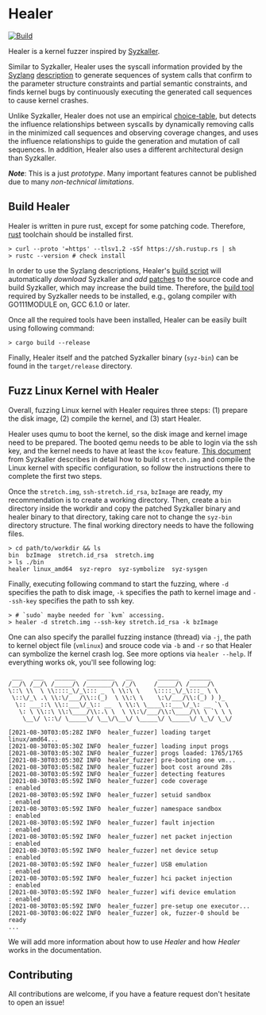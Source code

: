 # Healer
[![Build](https://github.com/SunHao-0/healer/workflows/Build/badge.svg?branch=master)](https://github.com/SunHao-0/healer/actions?query=workflow%3ABuild) 

Healer is a kernel fuzzer inspired by [Syzkaller](https://github.com/google/syzkaller).

Similar to Syzkaller, Healer uses the syscall information provided by the [Syzlang](https://github.com/google/syzkaller/blob/master/docs/syscall_descriptions.md) [description](https://github.com/google/syzkaller/tree/master/sys/linux) to generate sequences of system calls that confirm to the parameter structure constraints and partial semantic constraints, and finds kernel bugs by continuously executing the generated call sequences to cause kernel crashes.

Unlike Syzkaller, Healer does not use an empirical [choice-table](https://github.com/google/syzkaller/blob/master/prog/prio.go), but detects the influence relationships between syscalls by dynamically removing calls in the minimized call sequences and observing coverage changes, and uses the influence relationships to guide the generation and mutation of call sequences. In addition, Healer also uses a different architectural design than Syzkaller.


**_Note_**: This is a just _prototype_. Many important features cannot be published due to many *non-technical limitations*.

## Build Healer

Healer is written in pure rust, except for some patching code. Therefore, [rust](https://www.rust-lang.org/) toolchain should be installed first.

``` shell 
> curl --proto '=https' --tlsv1.2 -sSf https://sh.rustup.rs | sh
> rustc --version # check install
```

In order to use the Syzlang descriptions, Healer's [build script](https://github.com/SunHao-0/healer/tree/main/syz_wrapper/build.rs) will automatically *download* Syzkaller and *add* [patches](https://github.com/SunHao-0/healer/tree/main/syz_wrapper/patches) to the source code and build Syzkaller, which may increase the build time. Therefore, the [build tool](https://github.com/google/syzkaller/blob/master/docs/linux/setup.md) required by Syzkaller needs to be installed, e.g., golang compiler with GO111MODULE on, GCC 6.1.0 or later.

Once all the required tools have been installed, Healer can be easily built using following command:

``` shell
> cargo build --release
```

Finally, Healer itself and the patched Syzkaller binary (`syz-bin`) can be found in the `target/release` directory.

## Fuzz Linux Kernel with Healer

Overall, fuzzing Linux kernel with Healer requires three steps: (1) prepare the disk image, (2) compile the kernel, and (3) start Healer. 

Healer uses qumu to boot the kernel, so the disk image and kernel image need to be prepared. The booted qemu needs to be able to login via the ssh key, and the kernel needs to have at least the `kcov` feature. [This document](https://github.com/google/syzkaller/blob/master/docs/linux/setup_ubuntu-host_qemu-vm_x86-64-kernel.md) from Syzkaller describes in detail how to build `stretch.img` and compile the Linux kernel with specific configuration, so follow the instructions there to complete the first two steps.

Once the `stretch.img`, `ssh-stretch.id_rsa`, `bzImage` are ready, my recommendation is to create a working directory. Then, create a `bin` directory inside the workdir and copy the patched Syzkaller binary and healer binary to that directory, taking care not to change the `syz-bin` directory structure. The final working directory needs to have the following files.

```
> cd path/to/workdir && ls 
bin  bzImage  stretch.id_rsa  stretch.img
> ls ./bin
healer linux_amd64  syz-repro  syz-symbolize  syz-sysgen
```

Finally, executing following command to start the fuzzing, where `-d` specifies the path to disk image, `-k` specifies the path to kernel image and `--ssh-key` specifies the path to ssh key.

```
> # `sudo` maybe needed for `kvm` accessing. 
> healer -d stretch.img --ssh-key stretch.id_rsa -k bzImage
```

One can also specify the parallel fuzzing instance (thread) via `-j`, the path to kernel object file (`vmlinux`) and srouce code via `-b` and `-r` so that Healer can symbolize the kernel crash log. See more options via `healer --help`.
If everything works ok, you'll see following log:
``` 
 ___   ___   ______   ________   __       ______   ______
/__/\ /__/\ /_____/\ /_______/\ /_/\     /_____/\ /_____/\
\::\ \\  \ \\::::_\/_\::: _  \ \\:\ \    \::::_\/_\:::_ \ \
 \::\/_\ .\ \\:\/___/\\::(_)  \ \\:\ \    \:\/___/\\:(_) ) )_
  \:: ___::\ \\::___\/_\:: __  \ \\:\ \____\::___\/_\: __ `\ \
   \: \ \\::\ \\:\____/\\:.\ \  \ \\:\/___/\\:\____/\\ \ `\ \ \
    \__\/ \::\/ \_____\/ \__\/\__\/ \_____\/ \_____\/ \_\/ \_\/

[2021-08-30T03:05:28Z INFO  healer_fuzzer] loading target linux/amd64...
[2021-08-30T03:05:30Z INFO  healer_fuzzer] loading input progs
[2021-08-30T03:05:30Z INFO  healer_fuzzer] progs loaded: 1765/1765
[2021-08-30T03:05:30Z INFO  healer_fuzzer] pre-booting one vm...
[2021-08-30T03:05:58Z INFO  healer_fuzzer] boot cost around 28s
[2021-08-30T03:05:59Z INFO  healer_fuzzer] detecting features
[2021-08-30T03:05:59Z INFO  healer_fuzzer] code coverage               : enabled
[2021-08-30T03:05:59Z INFO  healer_fuzzer] setuid sandbox              : enabled
[2021-08-30T03:05:59Z INFO  healer_fuzzer] namespace sandbox           : enabled
[2021-08-30T03:05:59Z INFO  healer_fuzzer] fault injection             : enabled
[2021-08-30T03:05:59Z INFO  healer_fuzzer] net packet injection        : enabled
[2021-08-30T03:05:59Z INFO  healer_fuzzer] net device setup            : enabled
[2021-08-30T03:05:59Z INFO  healer_fuzzer] USB emulation               : enabled
[2021-08-30T03:05:59Z INFO  healer_fuzzer] hci packet injection        : enabled
[2021-08-30T03:05:59Z INFO  healer_fuzzer] wifi device emulation       : enabled
[2021-08-30T03:05:59Z INFO  healer_fuzzer] pre-setup one executor...
[2021-08-30T03:06:02Z INFO  healer_fuzzer] ok, fuzzer-0 should be ready
...
```

We will add more information about how to use *Healer* and how *Healer* works in the documentation.

## Contributing
All contributions are welcome, if you have a feature request don't hesitate to open an issue!
